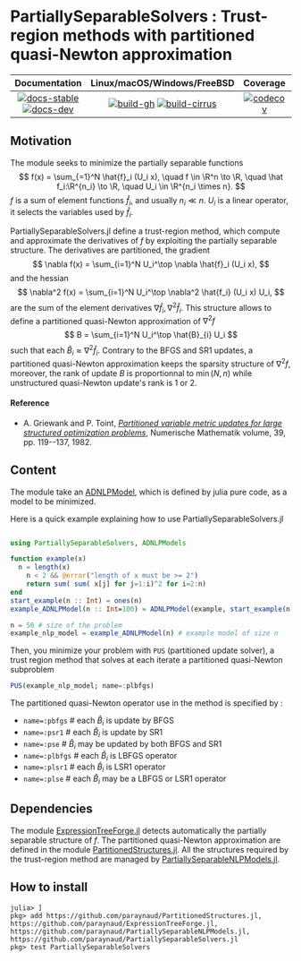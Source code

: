 # PartiallySeparableSolvers : Trust-region methods with partitioned quasi-Newton approximation

| **Documentation** | **Linux/macOS/Windows/FreeBSD** | **Coverage** | **DOI** |
|:-----------------:|:-------------------------------:|:------------:|:-------:|
| [![docs-stable][docs-stable-img]][docs-stable-url] [![docs-dev][docs-dev-img]][docs-dev-url] | [![build-gh][build-gh-img]][build-gh-url] [![build-cirrus][build-cirrus-img]][build-cirrus-url] | [![codecov][codecov-img]][codecov-url] | [![doi][doi-img]][doi-url] |

[docs-stable-img]: https://img.shields.io/badge/docs-stable-blue.svg
[docs-stable-url]: https://paraynaud.github.io/PartiallySeparableSolvers.jl/stable
[docs-dev-img]: https://img.shields.io/badge/docs-dev-purple.svg
[docs-dev-url]: https://paraynaud.github.io/PartiallySeparableSolvers.jl/dev
[build-gh-img]: https://github.com/paraynaud/PartiallySeparableSolvers.jl/workflows/CI/badge.svg?branch=master
[build-gh-url]: https://github.com/paraynaud/PartiallySeparableSolvers.jl/actions
[build-cirrus-img]: https://img.shields.io/cirrus/github/paraynaud/PartiallySeparableSolvers.jl?logo=Cirrus%20CI
[build-cirrus-url]: https://cirrus-ci.com/github/paraynaud/PartiallySeparableSolvers.jl
[codecov-img]: https://codecov.io/gh/paraynaud/PartiallySeparableSolvers.jl/branch/master/graph/badge.svg
[codecov-url]: https://app.codecov.io/gh/paraynaud/PartiallySeparableSolvers.jl
[doi-img]: https://img.shields.io/badge/DOI-10.5281%2Fzenodo.822073-blue.svg
[doi-url]: https://doi.org/10.5281/zenodo.822073

## Motivation
The module seeks to minimize the partially separable functions
$$
f(x) = \sum_{=1}^N \hat{f}_i (U_i x), \quad f \in \R^n \to \R, \quad \hat f_i:\R^{n_i} \to \R, \quad U_i \in \R^{n_i \times n}.
$$
$f$ is a sum of element functions $\hat{f}_i$, and usually $n_i \ll n$. $U_i$ is a linear operator, it selects the variables used by $\hat{f}_i$.

PartiallySeparableSolvers.jl define a trust-region method, which compute and approximate the derivatives of $f$ by exploiting the partially separable structure.
The derivatives are partitioned, the gradient 
$$
\nabla f(x) = \sum_{i=1}^N U_i^\top \nabla \hat{f}_i (U_i x),
$$
and the hessian 
$$
\nabla^2 f(x) = \sum_{i=1}^N U_i^\top \nabla^2 \hat{f_i} (U_i x) U_i,
$$
are the sum of the element derivatives $\nabla \hat{f}_i,  \nabla^2\hat{f}_i$.
This structure allows to define a partitioned quasi-Newton approximation of $\nabla^2 f$
$$
B = \sum_{i=1}^N U_i^\top \hat{B}_{i} U_i
$$
such that each $\hat{B}_i \approx \nabla^2 \hat{f}_i$.
Contrary to the BFGS and SR1 updates, a partitioned quasi-Newton approximation keeps the sparsity structure of $\nabla^2 f$, moreover, the rank of update $B$ is proportionnal to $\min(N,n)$ while unstructured quasi-Newton update's rank is 1 or 2.
#### Reference
* A. Griewank and P. Toint, [*Partitioned variable metric updates for large structured optimization problems*](10.1007/BF01399316), Numerische Mathematik volume, 39, pp. 119--137, 1982.


## Content
The module take an [ADNLPModel](https://github.com/JuliaSmoothOptimizers/ADNLPModels.jl), which is defined by julia pure code, as a model to be minimized.

Here is a quick example explaining how to use PartiallySeparableSolvers.jl
```julia

using PartiallySeparableSolvers, ADNLPModels

function example(x)
  n = length(x)
	n < 2 && @error("length of x must be >= 2")
	return sum( sum( x[j] for j=1:i)^2 for i=2:n)
end 
start_example(n :: Int) = ones(n)
example_ADNLPModel(n :: Int=100) = ADNLPModel(example, start_example(n), name="Example " * string(n) * " variables")

n = 50 # size of the problem
example_nlp_model = example_ADNLPModel(n) # example model of size n
```

Then, you minimize your problem with `PUS` (partitioned update solver), a trust region method that solves at each iterate a partitioned quasi-Newton subproblem
```julia
PUS(example_nlp_model; name=:plbfgs)
```
The partitioned quasi-Newton operator use in the method is specified by :
- `name=:pbfgs` # each $\hat{B}_i$ is update by BFGS
- `name=:psr1` # each $\hat{B}_i$ is update by SR1
- `name=:pse` # $\hat{B}_i$ may be updated by both BFGS and SR1
- `name=:plbfgs` # each $\hat{B}_i$ is LBFGS operator
- `name=:plsr1` # each $\hat{B}_i$ is LSR1 operator
- `name=:plse` # each $\hat{B}_i$ may be a LBFGS or LSR1 operator

## Dependencies
The module [ExpressionTreeForge.jl](https://github.com/paraynaud/ExpressionTreeForge.jl) detects automatically the partially separable structure of $f$.
The partitioned quasi-Newton approximation are defined in the module [PartitionedStructures.jl](https://github.com/paraynaud/PartitionedStructures.jl).
All the structures required by the trust-region method are managed by [PartiallySeparableNLPModels.jl](https://github.com/paraynaud/PartiallySeparableNLPModels.jl).


## How to install
```
julia> ]
pkg> add https://github.com/paraynaud/PartitionedStructures.jl, https://github.com/paraynaud/ExpressionTreeForge.jl, https://github.com/paraynaud/PartiallySeparableNLPModels.jl, https://github.com/paraynaud/PartiallySeparableSolvers.jl
pkg> test PartiallySeparableSolvers
```